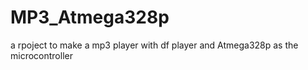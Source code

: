 # MP3_Atmega328p
a rpoject to make a mp3 player with df player and Atmega328p as the microcontroller
